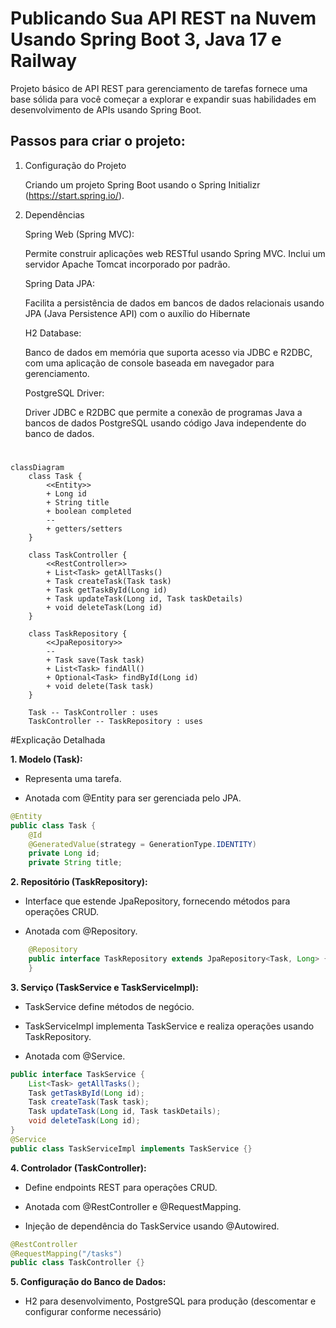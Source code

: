 # Publicando Sua API REST na Nuvem Usando Spring Boot 3, Java 17 e Railway

Projeto básico de API REST para gerenciamento de tarefas fornece uma base sólida para você começar a explorar e expandir suas habilidades em desenvolvimento de APIs usando Spring Boot.

## Passos para criar o projeto:

1. Configuração do Projeto
   
     Criando um projeto Spring Boot usando o Spring Initializr (https://start.spring.io/).

3. Dependências
   
     Spring Web (Spring MVC):
   
     Permite construir aplicações web RESTful usando Spring MVC. Inclui um servidor Apache Tomcat incorporado por padrão.
   
     Spring Data JPA:
   
     Facilita a persistência de dados em bancos de dados relacionais usando JPA (Java Persistence API) com o auxílio do Hibernate
   
     H2 Database:
   
     Banco de dados em memória que suporta acesso via JDBC e R2DBC, com uma aplicação de console baseada em navegador para gerenciamento.
   
     PostgreSQL Driver:
   
     Driver JDBC e R2DBC que permite a conexão de programas Java a bancos de dados PostgreSQL usando código Java independente do banco de dados.

#
```mermaid
classDiagram
    class Task {
        <<Entity>>
        + Long id
        + String title
        + boolean completed
        --
        + getters/setters
    }

    class TaskController {
        <<RestController>>
        + List<Task> getAllTasks()
        + Task createTask(Task task)
        + Task getTaskById(Long id)
        + Task updateTask(Long id, Task taskDetails)
        + void deleteTask(Long id)
    }

    class TaskRepository {
        <<JpaRepository>>
        --
        + Task save(Task task)
        + List<Task> findAll()
        + Optional<Task> findById(Long id)
        + void delete(Task task)
    }

    Task -- TaskController : uses
    TaskController -- TaskRepository : uses

```


#Explicação Detalhada

**1. Modelo (Task):**

- Representa uma tarefa.

- Anotada com @Entity para ser gerenciada pelo JPA.
```java
@Entity
public class Task {
    @Id
    @GeneratedValue(strategy = GenerationType.IDENTITY)
    private Long id;
    private String title;
```
**2. Repositório (TaskRepository):**

- Interface que estende JpaRepository, fornecendo métodos para operações CRUD.

- Anotada com @Repository.
```java
    @Repository
    public interface TaskRepository extends JpaRepository<Task, Long> {
    }
```
**3. Serviço (TaskService e TaskServiceImpl):**

- TaskService define métodos de negócio.

- TaskServiceImpl implementa TaskService e realiza operações usando TaskRepository.

- Anotada com @Service.
```java
public interface TaskService {
    List<Task> getAllTasks();
    Task getTaskById(Long id);
    Task createTask(Task task);
    Task updateTask(Long id, Task taskDetails);
    void deleteTask(Long id);
}
@Service
public class TaskServiceImpl implements TaskService {}
```
**4. Controlador (TaskController):**

- Define endpoints REST para operações CRUD.

- Anotada com @RestController e @RequestMapping.

- Injeção de dependência do TaskService usando @Autowired.
```java
@RestController
@RequestMapping("/tasks")
public class TaskController {}
```

**5. Configuração do Banco de Dados:**

- H2 para desenvolvimento, PostgreSQL para produção (descomentar e configurar conforme necessário)

